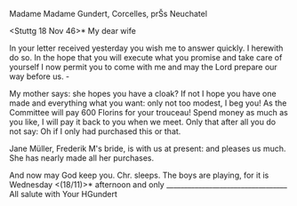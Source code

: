 Madame Madame Gundert, Corcelles, prŠs Neuchatel

 <Stuttg 18 Nov 46>*
My dear wife

In your letter received yesterday you wish me to answer quickly. I herewith do so. In the hope that you will execute what you promise and take care of yourself I now permit you to come with me and may the Lord prepare our way before us. -

My mother says: she hopes you have a cloak? If not I hope you have one made and everything what you want: only not too modest, I beg you! As the Committee will pay 600 Florins for your trouceau! Spend money as much as you like, I will pay it back to you when we meet. Only that after all you do not say: Oh if I only had purchased this or that.

Jane Müller, Frederik M's bride, is with us at present: and pleases us much. She has nearly made all her purchases.

And now may God keep you. Chr. sleeps. The boys are playing, for it is Wednesday <(18/11)>* afternoon and only __________________________________  All salute with
 Your HGundert

